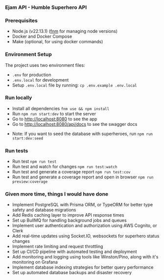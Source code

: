 ### Ejam API - Humble Superhero API

### Prerequisites
- Node.js (v22.13.1) ([fnm](https://github.com/Schniz/fnm) for managing node versions)
- Docker and Docker Compose
- Make (optional, for using docker commands)

### Environment Setup
The project uses two environment files:
- `.env` for production
- `.env.local` for development
- Setup `.env.local` file by running: `cp .env.example .env.local`

### Run locally
- Install all dependencies `fnm use && npm install`
-  Run `npm run start:dev` to start the server
-  Go to [http://localhost:8080](http://localhost:8080) to see the app
-  Go to [http://localhost:8080/api/docs](http://localhost:8080/api/docs) to see the swagger docs
* Note: If you want to seed the database with superheroes, run `npm run start:dev:seed`


### Run tests
-  Run test  `npm run test`
-  Run test and watch for changes `npm run test:watch`
-  Run test and generate a coverage report `npm run test:cov`
-  Run test and generate a coverage report and open in browser `npm run preview:coverage`


### Given more time, things I would have done
- Implement PostgreSQL with Prisma ORM, or TypeORM for better type safety and database migrations
- Add Redis caching layer to improve API response times
- Set up BullMQ for handling background jobs and queues
- Implement user authentication and authorization using AWS Cognito, or Clerk
- Add real-time updates using Socket.IO, websockets for superhero status changes
- Implement rate limiting and request throttling
- Set up CI/CD pipeline with automated testing and deployment
- Add monitoring and logging using tools like Winston/Pino, along with it's monitoring on Grafana
- Implement database indexing strategies for better query performance
- Set up automated database backups and disaster recovery

